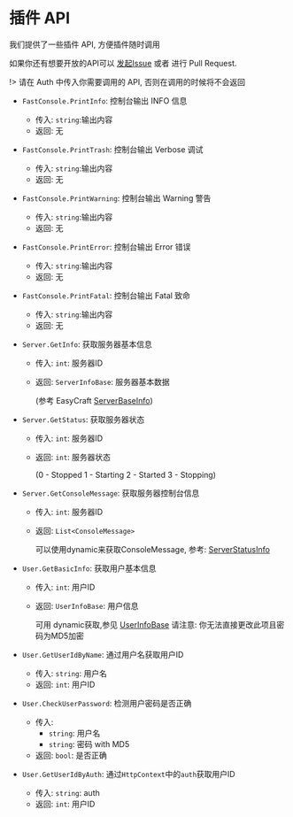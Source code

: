 # 插件 API

我们提供了一些插件 API, 方便插件随时调用

如果你还有想要开放的API可以 [发起Issue](https://github.com/EasyCraftPanel/EasyCraft/issues/new/choose) 或者 进行 Pull Request.

!> 请在 Auth 中传入你需要调用的 API, 否则在调用的时候将不会返回

* `FastConsole.PrintInfo`: 控制台输出 INFO 信息
  * 传入: `string`:输出内容
  * 返回: 无

* `FastConsole.PrintTrash`: 控制台输出 Verbose 调试
  * 传入: `string`:输出内容
  * 返回: 无

* `FastConsole.PrintWarning`: 控制台输出 Warning 警告
  * 传入: `string`:输出内容
  * 返回: 无

* `FastConsole.PrintError`: 控制台输出 Error 错误
  * 传入: `string`:输出内容
  * 返回: 无

* `FastConsole.PrintFatal`: 控制台输出 Fatal 致命
  * 传入: `string`:输出内容
  * 返回: 无

* `Server.GetInfo`: 获取服务器基本信息
  * 传入: `int`: 服务器ID

  * 返回: `ServerInfoBase`: 服务器基本数据 

    (参考 EasyCraft [ServerBaseInfo](https://github.com/EasyCraftPanel/EasyCraft/blob/main/EasyCraft/Base/Server/ServerBaseInfo.cs))

* `Server.GetStatus`: 获取服务器状态

  * 传入: `int`: 服务器ID

  * 返回: `int`: 服务器状态

    (0 - Stopped    1 - Starting     2 - Started     3 - Stopping)

* `Server.GetConsoleMessage`: 获取服务器控制台信息

  * 传入: `int`: 服务器ID

  * 返回: `List<ConsoleMessage>`

    可以使用dynamic来获取ConsoleMessage, 参考: [ServerStatusInfo](https://github.com/EasyCraftPanel/EasyCraft/blob/main/EasyCraft/Base/Server/ServerStatusInfo.cs)

* `User.GetBasicInfo`: 获取用户基本信息

  * 传入: `int`: 用户ID

  * 返回: `UserInfoBase`: 用户信息

    可用 dynamic获取,参见 [UserInfoBase](https://github.com/EasyCraftPanel/EasyCraft/blob/main/EasyCraft/Base/User/UserInfoBase.cs) 请注意: 你无法直接更改此项且密码为MD5加密

* `User.GetUserIdByName`: 通过用户名获取用户ID

  * 传入: `string`: 用户名
  * 返回: `int`: 用户ID

* `User.CheckUserPassword`: 检测用户密码是否正确 

  * 传入:
    * `string`: 用户名
    * `string`: 密码 with MD5
  * 返回: `bool`: 是否正确

* `User.GetUserIdByAuth`: 通过`HttpContext`中的`auth`获取用户ID

  * 传入: `string`: auth
  * 返回: `int`: 用户ID